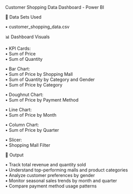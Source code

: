 Customer Shopping Data Dashboard - Power BI

📁 Data Sets Used

• customer_shopping_data.csv

📊 Dashboard Visuals

• KPI Cards:  
  • Sum of Price  
  • Sum of Quantity  

• Bar Chart:  
  • Sum of Price by Shopping Mall  
  • Sum of Quantity by Category and Gender  
  • Sum of Price by Category  

• Doughnut Chart:  
  • Sum of Price by Payment Method  

• Line Chart:  
  • Sum of Price by Month  

• Column Chart:  
  • Sum of Price by Quarter  

• Slicer:  
  • Shopping Mall Filter  

🧾 Output

• Track total revenue and quantity sold  
• Understand top-performing malls and product categories  
• Analyze customer preferences by gender  
• Monitor seasonal sales trends by month and quarter  
• Compare payment method usage patterns  

